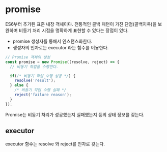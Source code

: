 # promise
ES6부터 추가된 표준 내장 객체이다. 전통적인 콜백 패턴이 가진 단점(콜백지옥)을 보완하며 비동기 처리 시점을 명확하게 표현할 수 있다는 장점이 있다.

- promise 생성자를 통해서 인스턴스화한다.
- 생성자의 인자로는 executor 라는 함수를 이용한다.

```jsx
// Promise 객체의 생성
const promise = new Promise((resolve, reject) => {
  // 비동기 작업을 수행한다.

  if(/* 비동기 작업 수행 성공 */) {
    resolve('result');
  } else {
    /* 비동기 작업 수행 실패 */
    reject('failure reason');
  }
});
```
Promise는 비동기 처리가 성공했는지 실패했는지 등의 상태 정보를 갖는다.


## executor
executor 함수는 resolve 와 reject를 인자로 갖는다.
